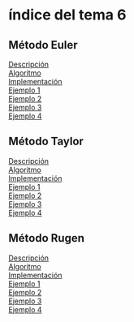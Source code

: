 <h1>índice del tema 6</h1>

<h2>Método Euler</h2>
<a href="Metodo_Euler/Descripcion.md">Descripción</a></br>
<a href="Metodo_Euler/Algoritmo.md">Algoritmo</a></br>
<a href="Metodo_Euler/Implementación.md">Implementación</a></br>
<a href="Metodo_Euler/Ejemplo01.md">Ejemplo 1</a></br>
<a href="Metodo_Euler/Ejemplo02.md">Ejemplo 2</a></br>
<a href="Metodo_Euler/Ejemplo03.md">Ejemplo 3</a></br>
<a href="Metodo_Euler/Ejemplo04.md">Ejemplo 4</a></br>

<h2>Método Taylor</h2>
<a href="">Descripción</a></br>
<a href="">Algoritmo</a></br>
<a href="">Implementación</a></br>
<a href="">Ejemplo 1</a></br>
<a href="">Ejemplo 2</a></br>
<a href="">Ejemplo 3</a></br>
<a href="">Ejemplo 4</a></br>

<h2>Método Rugen</h2>
<a href="">Descripción</a></br>
<a href="">Algoritmo</a></br>
<a href="">Implementación</a></br>
<a href="">Ejemplo 1</a></br>
<a href="">Ejemplo 2</a></br>
<a href="">Ejemplo 3</a></br>
<a href="">Ejemplo 4</a></br>
